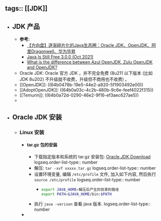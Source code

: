 tags:: [[JDK]]
---

- ## JDK 产品
	- **参考:**
		- [【方向盘】逐渐碎片化的Java生态圈：Oracle JDK、OpenJDK、阿里Dragonwell、华为毕昇](https://developer.aliyun.com/article/1108370)
		- [Java Is Still Free 3.0.0 (Oct 2021)](https://medium.com/@javachampions/java-is-still-free-3-0-0-ocrt-2021-bca75c88d23b)
		- [What is the difference between Azul OpenJDK, Zulu OpenJDK and OpenJDK?](https://stackoverflow.com/a/61337953)
	- Oracle JDK: Oracle 官方 JDK ，并不完全免费 (8u211 以下版本 (比如JDK 8u202) 不升级就不收费，升级但不商用也不收费) 。
	- [[OpenJDK]]: ((64b0478b-19e5-44e2-a920-5f1903492e00))
	- [[AdoptOpenJDK]]: ((64b0a03c-4c2b-480b-9c6e-feef4022f315))
	- [[Temurin]]: ((64b0a72d-0290-46e2-9f16-ef3aec627ae5))
	-
- ## Oracle JDK 安装
	- ### Linux 安装
		- #### tar.gz 包的安装
			- 下载指定版本和系统的 tar.gz 安装包: [Oracle JDK Download](https://www.oracle.com/java/technologies/downloads/#java21)
			  logseq.order-list-type:: number
			- 解压: `tar -xvf xxxxx.tar.gz`
			  logseq.order-list-type:: number
			- 设置环境变量, 编辑 `/etc/profile` 文件, 加入如下内容, 然后执行 `source /etc/profile`
			  logseq.order-list-type:: number
				- ``` sh
				  export JAVA_HOME=解压后产生的目录的路径
				  export PATH=$JAVA_HOME/bin:$PATH
				  ```
			- 执行 `java -verison` 查看 java 版本.
			  logseq.order-list-type:: number
		-